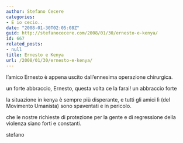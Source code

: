 ```yaml
---
author: Stefano Cecere
categories:
- E io cecio..
date: "2008-01-30T02:05:08Z"
guid: http://stefanocecere.com/2008/01/30/ernesto-e-kenya/
id: 667
related_posts:
- null
title: Ernesto e Kenya
url: /2008/01/30/ernesto-e-kenya/
---
```


l&#8217;amico Ernesto è appena uscito dall&#8217;ennesima operazione chirurgica.
  
un forte abbraccio, Ernesto, questa volta ce la farai! un abbraccio forte

la situazione in kenya è sempre più disperante, e tutti gli amici lì (del Movimento Umanista) sono spaventati e in pericolo.
  
che le nostre richieste di protezione per la gente e di regressione della violenza siano forti e constanti.

stefano